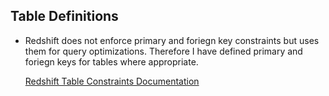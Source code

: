 


## Table Definitions

* Redshift does not enforce primary and foriegn key constraints but uses them for query optimizations. Therefore I have defined primary and foriegn keys for tables where appropriate.

    [Redshift Table Constraints Documentation](https://docs.aws.amazon.com/redshift/latest/dg/c_best-practices-defining-constraints.html)
